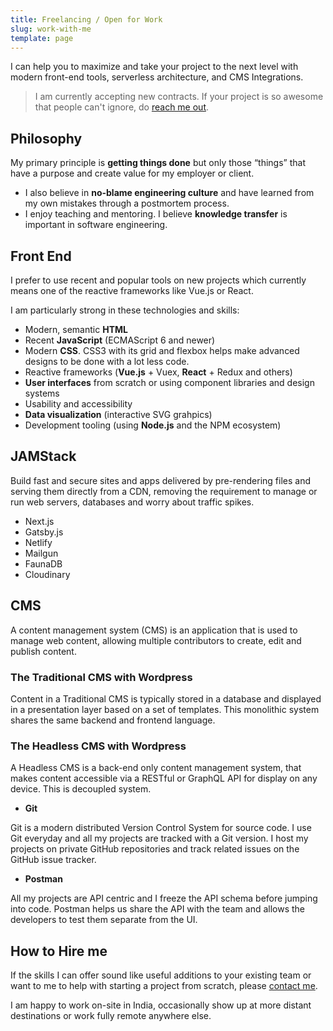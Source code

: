 ```yaml
---
title: Freelancing / Open for Work
slug: work-with-me
template: page
---
```


I can help you to maximize and take your project to the next level with modern front-end tools, serverless architecture, and CMS Integrations.

> I am currently accepting new contracts. If your project is so awesome that people can't ignore, do [reach me out](https://shivas.gtsb.io/contact).

## Philosophy

My primary principle is **getting things done** but only those “things” that have a purpose and create value for my employer or client.

-   I also believe in **no-blame engineering culture** and have learned from my own mistakes through a postmortem process.
-   I enjoy teaching and mentoring. I believe **knowledge transfer** is important in software engineering.

## Front End

I prefer to use recent and popular tools on new projects which currently means one of the reactive frameworks like Vue.js or React.

I am particularly strong in these technologies and skills:

-   Modern, semantic **HTML**
-   Recent **JavaScript** (ECMAScript 6 and newer)
-   Modern **CSS**. CSS3 with its grid and flexbox helps make advanced designs to be done with a lot less code.
-   Reactive frameworks (**Vue.js** + Vuex, **React** + Redux and others)
-   **User interfaces** from scratch or using component libraries and design systems
-   Usability and accessibility
-   **Data visualization** (interactive SVG grahpics)
-   Development tooling (using **Node.js** and the NPM ecosystem)

## JAMStack

Build fast and secure sites and apps delivered by pre-rendering files and serving them directly from a CDN, removing the requirement to manage or run web servers, databases and worry about traffic spikes.

-   Next.js
-   Gatsby.js
-   Netlify
-   Mailgun
-   FaunaDB
-   Cloudinary

## CMS

A content management system (CMS) is an application that is used to manage web content, allowing multiple contributors to create, edit and publish content.

### The Traditional CMS with Wordpress

Content in a Traditional CMS is typically stored in a database and displayed in a presentation layer based on a set of templates. This monolithic system shares the same backend and frontend language.

### The Headless CMS with Wordpress

A Headless CMS is a back-end only content management system, that makes content accessible via a RESTful or GraphQL API for display on any device. This is decoupled system.

-   **Git**

Git is a modern distributed Version Control System for source code. I use Git everyday and all my projects are tracked with a Git version. I host my projects on private GitHub repositories and track related issues on the GitHub issue tracker.

-   **Postman**

All my projects are API centric and I freeze the API schema before jumping into code. Postman helps us share the API with the team and allows the developers to test them separate from the UI.

## How to Hire me

If the skills I can offer sound like useful additions to your existing team or want to me to help with starting a project from scratch, please [contact me](https://shivas.gtsb.io/contact).

I am happy to work on-site in India, occasionally show up at more distant destinations or work fully remote anywhere else.